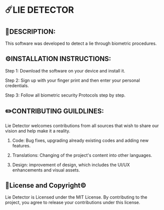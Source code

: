 # ☄️LIE DETECTOR

## 📝DESCRIPTION: 
This software was developed to detect a lie through biometric procedures. 

## ⚙️INSTALLATION INSTRUCTIONS: 
Step 1: Download the software on your device and install it.

Step 2: Sign up with your finger print and then enter your personal credentials. 

Step 3: Follow all biometric security Protocols step by step.

## ✏️CONTRIBUTING GUILDLINES:
Lie Detector welcomes contributions from all sources that wish to share our vision and help make it a reality. 

1. Code: Bug fixes, upgrading already existing codes and adding new features.

2. Translations: Changing of the project's content into other languages.

3. Design: improvement of design, which includes the UI/UX enhancements and visual assets.

## 📄License and Copyright©️ 
Lie Detector is Licensed under the MIT License. By contributing to the project, you agree to release your contributions under this license. 



